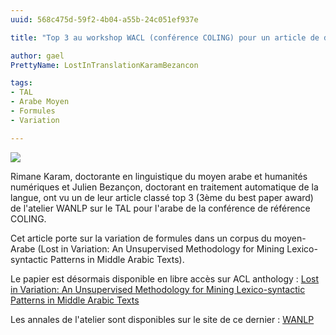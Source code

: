```yaml
---
uuid: 568c475d-59f2-4b04-a55b-24c051ef937e

title: "Top 3 au workshop WACL (conférence COLING) pour un article de doctorant.e.s de CERES"

author: gael
PrettyName: LostInTranslationKaramBezancon 

tags:
- TAL
- Arabe Moyen
- Formules
- Variation

---
```


![](fete.jpg)

 Rimane Karam, doctorante en linguistique du moyen arabe et humanités numériques et Julien Bezançon, doctorant en traitement automatique de la langue, ont vu un de leur article classé top 3 (3ème du best paper award) de l'atelier WANLP sur le TAL pour l'arabe de la conférence de référence COLING.

 Cet article porte sur la variation de formules dans un corpus du moyen-Arabe (Lost in Variation: An Unsupervised Methodology for Mining Lexico-syntactic Patterns in Middle Arabic Texts). 


Le papier est désormais disponible en libre accès sur ACL anthology : [Lost in Variation: An Unsupervised Methodology for Mining Lexico-syntactic Patterns in Middle Arabic Texts](https://aclanthology.org/2025.wacl-1.3/)

Les annales de l'atelier sont disponibles sur le site de ce dernier : [WANLP](https://wp.lancs.ac.uk/wacl4/)
